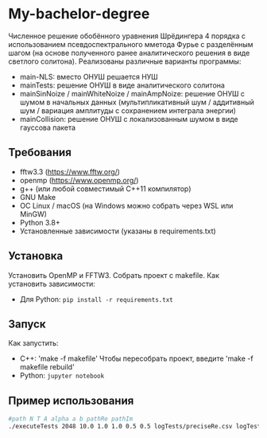 # My-bachelor-degree
Численное решение обобённого уравнения Шрёдингера 4 порядка с использованием 
псевдоспектрального мметода Фурье с разделённым шагом (на основе полученного 
ранее аналитического решения в виде светлого солитона).
Реализованы различные варианты программы:
- main-NLS: вместо ОНУШ решается НУШ
- mainTests: решение ОНУШ в виде аналитического солитона
- mainSinNoize / mainWhiteNoize / mainAmpNoize: решение ОНУШ с шумом в начальных данных
(мультипликативный шум / аддитивный шум / вариация амплитуды с сохранением интеграла энергии)
- mainCollision: решение ОНУШ с локализованным шумом в виде гауссова пакета
  
## Требования
- fftw3.3 (https://www.fftw.org/)
- openmp (https://www.openmp.org/)
- g++ (или любой совместимый C++11 компилятор)
- GNU Make
- ОС Linux / macOS (на Windows можно собрать через WSL или MinGW)
- Python 3.8+
- Установленные зависимости (указаны в requirements.txt)
  
## Установка

Установить OpenMP и FFTW3.
Собрать проект с makefile.
Как установить зависимости:
- Для Python: `pip install -r requirements.txt`

## Запуск

Как запустить:
- C++: 'make -f makefile'
Чтобы пересобрать проект, введите 'make -f makefile rebuild'
- Python: `jupyter notebook`

## Пример использования
```bash
#path N T A alpha a b pathRe pathIm
./executeTests 2048 10.0 1.0 1.0 0.5 0.5 logTests/preciseRe.csv logTests/preciseIm.csv
```

